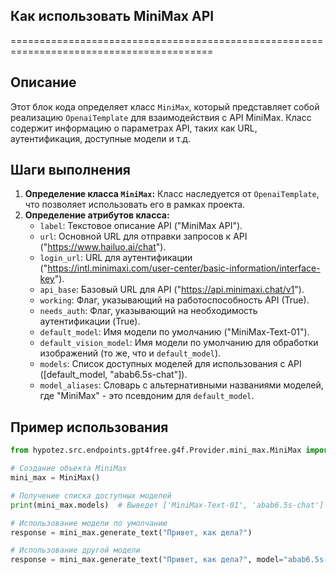 ## Как использовать MiniMax API
=========================================================================================

Описание
-------------------------
Этот блок кода определяет класс `MiniMax`, который представляет собой реализацию `OpenaiTemplate` для взаимодействия с API MiniMax. Класс содержит информацию о параметрах API, таких как URL, аутентификация, доступные модели и т.д.

Шаги выполнения
-------------------------
1. **Определение класса `MiniMax`:** Класс наследуется от `OpenaiTemplate`, что позволяет использовать его в рамках проекта.
2. **Определение атрибутов класса:**
    - `label`: Текстовое описание API ("MiniMax API").
    - `url`: Основной URL для отправки запросов к API ("https://www.hailuo.ai/chat").
    - `login_url`: URL для аутентификации ("https://intl.minimaxi.com/user-center/basic-information/interface-key").
    - `api_base`: Базовый URL для API ("https://api.minimaxi.chat/v1").
    - `working`: Флаг, указывающий на работоспособность API (True).
    - `needs_auth`: Флаг, указывающий на необходимость аутентификации (True).
    - `default_model`: Имя модели по умолчанию ("MiniMax-Text-01").
    - `default_vision_model`: Имя модели по умолчанию для обработки изображений (то же, что и `default_model`).
    - `models`: Список доступных моделей для использования с API ([default_model, "abab6.5s-chat"]).
    - `model_aliases`: Словарь с альтернативными названиями моделей, где "MiniMax"  - это псевдоним для `default_model`.

Пример использования
-------------------------

```python
from hypotez.src.endpoints.gpt4free.g4f.Provider.mini_max.MiniMax import MiniMax

# Создание объекта MiniMax
mini_max = MiniMax()

# Получение списка доступных моделей
print(mini_max.models)  # Выведет ['MiniMax-Text-01', 'abab6.5s-chat']

# Использование модели по умолчанию
response = mini_max.generate_text("Привет, как дела?")

# Использование другой модели
response = mini_max.generate_text("Привет, как дела?", model="abab6.5s-chat")

```